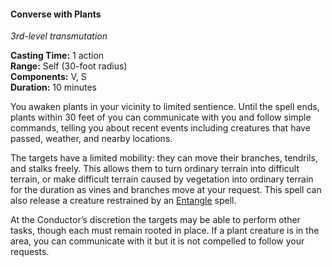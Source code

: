 #### Converse with Plants
<!-- markdownlint-disable link-image-reference-definitions -->
[_metadata_:spell_name]:- "Converse with Plants"
[_metadata_:spell_original_name]:- "Speak with Plants"
[_metadata_:spell_level]:- "3"
[_metadata_:spell_school]:- "transmutation"
[_metadata_:ritual]:- "false"
[_metadata_:casting_time_amount]:- "1"
[_metadata_:casting_time_unit]:- "action"
[_metadata_:range]:- "Self"
[_metadata_:target]:- "30-foot radius around you"
[_metadata_:components_verbal]:- "true"
[_metadata_:components_somatic]:- "true"
[_metadata_:components_material]:- "false"
[_metadata_:duration]:- "10 minutes"
[_metadata_:concentration]:- "false"
[_metadata_:compared_to_wotc_srd_5.1]:- "mechanics_same_wording_different"
[_metadata_:compared_to_a5e_srd]:- "mechanics_same_wording_different"
<!-- markdownlint-disable-next-line no-emphasis-as-heading -->
_3rd-level transmutation_

**Casting Time:** 1 action \
**Range:** Self (30-foot radius) \
**Components:** V, S \
**Duration:** 10 minutes

You awaken plants in your vicinity to limited sentience.
Until the spell ends, plants within 30 feet of you can communicate with you and follow simple commands, telling you about recent events including creatures that have passed, weather, and nearby locations.

The targets have a limited mobility: they can move their branches, tendrils, and stalks freely.
This allows them to turn ordinary terrain into difficult terrain, or make difficult terrain caused by vegetation into ordinary terrain for the duration as vines and branches move at your request.
This spell can also release a creature restrained by an [Entangle](#Entangle_entangle) spell.

At the Conductor’s discretion the targets may be able to perform other tasks, though each must remain rooted in place.
If a plant creature is in the area, you can communicate with it but it is not compelled to follow your requests.
